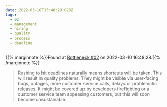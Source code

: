 ```yaml
---
date: 2022-03-10T15:48:29.023Z
tags:
  - 02
  - management
  - hiring
  - quality
  - process
  - deadline
---
```

{{% marginnote %}}Found at [Bottleneck #02](https://martinfowler.com/articles/bottlenecks-of-scaleups/02-talent.html) on 2022-03-10 16:48:28.{{% /marginnote %}}

> Rushing to hit deadlines naturally means shortcuts will be taken. This will result in quality problems. They might be visible via user-facing bugs, outages, more customer service calls, delays or problematic releases. It might be covered up by developers firefighting or a customer service team appeasing customers, but this will soon become unsustainable.

